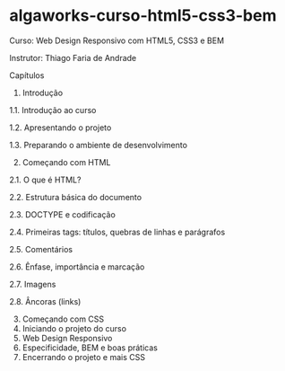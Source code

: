 # algaworks-curso-html5-css3-bem

Curso: Web Design Responsivo com HTML5, CSS3 e BEM

Instrutor: Thiago Faria de Andrade

Capítulos

1. Introdução

  1.1. Introdução ao curso
  
  1.2. Apresentando o projeto
  
  1.3. Preparando o ambiente de desenvolvimento
  
2. Começando com HTML

  2.1. O que é HTML?
  
  2.2. Estrutura básica do documento
  
  2.3. DOCTYPE e codificação
  
  2.4. Primeiras tags: títulos, quebras de linhas e parágrafos 
  
  2.5. Comentários
  
  2.6. Ênfase, importância e marcação
  
  2.7. Imagens
  
  2.8. Âncoras (links)
  
3. Começando com CSS
4. Iniciando o projeto do curso
5. Web Design Responsivo
6. Especificidade, BEM e boas práticas
7. Encerrando o projeto e mais CSS
